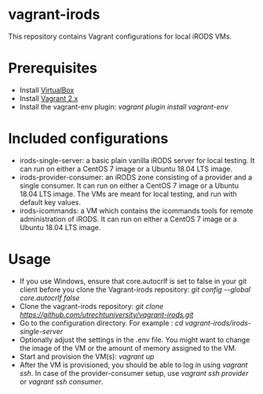 # vagrant-irods

This repository contains Vagrant configurations for local iRODS VMs.

# Prerequisites

* Install [VirtualBox](https://www.virtualbox.org/wiki/Downloads)
* Install [Vagrant 2.x](https://www.vagrantup.com/downloads.html)
* Install the vagrant-env plugin:  _vagrant plugin install vagrant-env_

# Included configurations

- irods-single-server: a basic plain vanilla iRODS server for local testing. It can run on either a CentOS 7 image or a Ubuntu 18.04 LTS image.
- irods-provider-consumer: an iRODS zone consisting of a provider and a single consumer. It can run on either a CentOS 7 image or a Ubuntu 18.04 LTS image. The VMs are meant for local testing, and run with default key values.
- irods-icommands: a VM which contains the icommands tools for remote administration of iRODS. It can run on either a CentOS 7 image or a Ubuntu 18.04 LTS image.

# Usage

- If you use Windows, ensure that core.autocrlf is set to false in your git client before you clone the Vagrant-irods
  repository: _git config --global core.autocrlf false_
- Clone the vagrant-irods repository: _git clone https://github.com/utrechtuniversity/vagrant-irods.git_
- Go to the configuration directory. For example : _cd vagrant-irods/irods-single-server_
- Optionally adjust the settings in the .env file. You might want to change the image of the VM or the amount of memory assigned to the VM.
- Start and provision the VM(s): _vagrant up_
- After the VM is provisioned, you should be able to log in using _vagrant ssh_. In case of the provider-consumer setup, use _vagrant ssh provider_ or _vagrant ssh consumer_.

